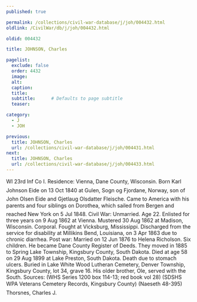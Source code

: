 ```yaml
---
published: true

permalink: /collections/civil-war-database/j/joh/004432.html
oldlink: /CivilWar/db/j/joh/004432.html

oldid: 004432

title: JOHNSON, Charles

pagelist:
  exclude: false
  order: 4432
  image: 
  alt:
  caption:
  title:
  subtitle:      # Defaults to page subtitle
  teaser:

category: 
  - J 
  - JOH

previous:
  title: JOHNSON, Charles
  url: /collections/civil-war-database/j/joh/004431.html  
next:
  title: JOHNSON, Charles
  url: /collections/civil-war-database/j/joh/004433.html   
---
```

WI 23rd Inf Co I. Residence: Vienna, Dane County, Wisconsin. Born &#147;Karl Johnson Eide&#148; on 13 Oct 1840 at Gulen, Sogn og Fjordane, Norway, son of John Olsen Eide and Gjetlaug Olsdatter Fleische. Came to America with his parents and four siblings on &#147;Dorothea&#148;, which sailed from Bergen and reached New York on 5 Jul 1848. Civil War: Unmarried. Age 22. Enlisted for three years on 9 Aug 1862 at Vienna. Mustered 30 Aug 1862 at Madison, Wisconsin. Corporal. Fought at Vicksburg, Mississippi. Discharged from the service for disability at Millikins Bend, Louisiana, on 3 Apr 1863 due to chronic diarrhea. Post war: Married on 12 Jun 1876 to Helena Richolson. Six children. He became Dane County Register of Deeds. They moved in 1885 to Spring Lake Township, Kingsbury County, South Dakota. Died at age 58 on 29 Aug 1899 at Lake Preston, South Dakota. Death due to stomach ulcers. Buried in Lake White Wood Lutheran Cemetery, Denver Township, Kingsbury County, lot 34, grave 16. His older brother, Ole, served with the South. Sources: (WHS Series 1200 box 114-13; red book vol 28) (SDSHS WPA Veterans Cemetery Records, Kingsbury County) (Naeseth &#146;48-395) &#147;Thorsnes, Charles J.&#148;